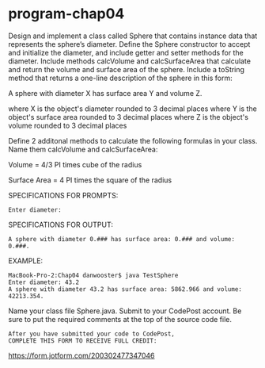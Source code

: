 # program-chap04

Design and implement a class called Sphere  that contains instance data that represents the sphere’s diameter.
Define the Sphere constructor to accept and initialize the diameter,  and include getter  and setter  methods for the diameter. Include methods calcVolume  and calcSurfaceArea that calculate and return the volume and surface area of the sphere. 
Include a toString  method that returns a one-line description of the sphere in this form:


A sphere with diameter X has surface area Y and volume Z.

  where X  is the object's diameter rounded to 3 decimal places
  where Y  is the object's surface area rounded to 3 decimal places
  where Z  is the object's volume rounded to 3 decimal places

Define 2 additonal methods to calculate the following formulas in your class. Name them calcVolume and calcSurfaceArea:

Volume = 4/3 PI times cube of the radius

Surface Area = 4 PI times the square of the radius


SPECIFICATIONS FOR PROMPTS:
```
Enter diameter:
```

SPECIFICATIONS FOR OUTPUT:
```
A sphere with diameter 0.### has surface area: 0.### and volume: 0.###.
```

EXAMPLE:
```
MacBook-Pro-2:Chap04 danwooster$ java TestSphere
Enter diameter: 43.2
A sphere with diameter 43.2 has surface area: 5862.966 and volume: 42213.354.
```

Name your class file Sphere.java. Submit to your CodePost account. Be sure to put the required comments at the top of the source code file. 

```
After you have submitted your code to CodePost, 
COMPLETE THIS FORM TO RECEIVE FULL CREDIT: 
```
https://form.jotform.com/200302477347046

